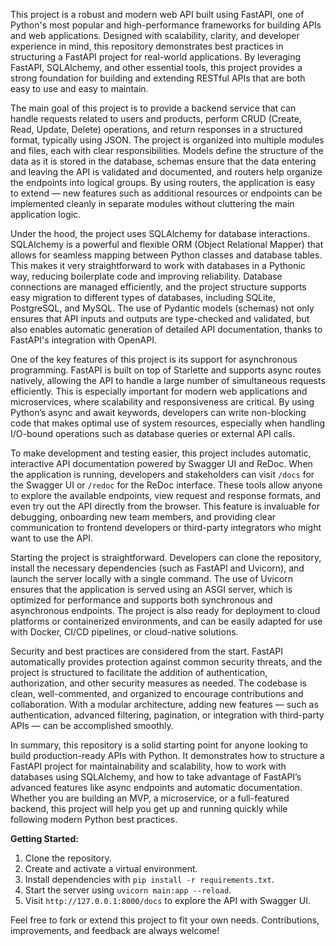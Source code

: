 This project is a robust and modern web API built using FastAPI, one of Python's most popular and high-performance frameworks for building APIs and web applications. Designed with scalability, clarity, and developer experience in mind, this repository demonstrates best practices in structuring a FastAPI project for real-world applications. By leveraging FastAPI, SQLAlchemy, and other essential tools, this project provides a strong foundation for building and extending RESTful APIs that are both easy to use and easy to maintain.

The main goal of this project is to provide a backend service that can handle requests related to users and products, perform CRUD (Create, Read, Update, Delete) operations, and return responses in a structured format, typically using JSON. The project is organized into multiple modules and files, each with clear responsibilities. Models define the structure of the data as it is stored in the database, schemas ensure that the data entering and leaving the API is validated and documented, and routers help organize the endpoints into logical groups. By using routers, the application is easy to extend — new features such as additional resources or endpoints can be implemented cleanly in separate modules without cluttering the main application logic.

Under the hood, the project uses SQLAlchemy for database interactions. SQLAlchemy is a powerful and flexible ORM (Object Relational Mapper) that allows for seamless mapping between Python classes and database tables. This makes it very straightforward to work with databases in a Pythonic way, reducing boilerplate code and improving reliability. Database connections are managed efficiently, and the project structure supports easy migration to different types of databases, including SQLite, PostgreSQL, and MySQL. The use of Pydantic models (schemas) not only ensures that API inputs and outputs are type-checked and validated, but also enables automatic generation of detailed API documentation, thanks to FastAPI's integration with OpenAPI.

One of the key features of this project is its support for asynchronous programming. FastAPI is built on top of Starlette and supports async routes natively, allowing the API to handle a large number of simultaneous requests efficiently. This is especially important for modern web applications and microservices, where scalability and responsiveness are critical. By using Python’s async and await keywords, developers can write non-blocking code that makes optimal use of system resources, especially when handling I/O-bound operations such as database queries or external API calls.

To make development and testing easier, this project includes automatic, interactive API documentation powered by Swagger UI and ReDoc. When the application is running, developers and stakeholders can visit `/docs` for the Swagger UI or `/redoc` for the ReDoc interface. These tools allow anyone to explore the available endpoints, view request and response formats, and even try out the API directly from the browser. This feature is invaluable for debugging, onboarding new team members, and providing clear communication to frontend developers or third-party integrators who might want to use the API.

Starting the project is straightforward. Developers can clone the repository, install the necessary dependencies (such as FastAPI and Uvicorn), and launch the server locally with a single command. The use of Uvicorn ensures that the application is served using an ASGI server, which is optimized for performance and supports both synchronous and asynchronous endpoints. The project is also ready for deployment to cloud platforms or containerized environments, and can be easily adapted for use with Docker, CI/CD pipelines, or cloud-native solutions.

Security and best practices are considered from the start. FastAPI automatically provides protection against common security threats, and the project is structured to facilitate the addition of authentication, authorization, and other security measures as needed. The codebase is clean, well-commented, and organized to encourage contributions and collaboration. With a modular architecture, adding new features — such as authentication, advanced filtering, pagination, or integration with third-party APIs — can be accomplished smoothly.

In summary, this repository is a solid starting point for anyone looking to build production-ready APIs with Python. It demonstrates how to structure a FastAPI project for maintainability and scalability, how to work with databases using SQLAlchemy, and how to take advantage of FastAPI’s advanced features like async endpoints and automatic documentation. Whether you are building an MVP, a microservice, or a full-featured backend, this project will help you get up and running quickly while following modern Python best practices.

**Getting Started:**

1. Clone the repository.
2. Create and activate a virtual environment.
3. Install dependencies with `pip install -r requirements.txt`.
4. Start the server using `uvicorn main:app --reload`.
5. Visit `http://127.0.0.1:8000/docs` to explore the API with Swagger UI.

Feel free to fork or extend this project to fit your own needs. Contributions, improvements, and feedback are always welcome!

